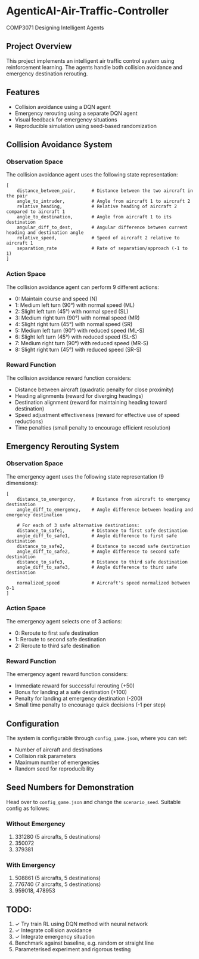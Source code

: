# AgenticAI-Air-Traffic-Controller

COMP3071 Designing Intelligent Agents

## Project Overview

This project implements an intelligent air traffic control system using reinforcement learning. The agents handle both collision avoidance and emergency destination rerouting.

## Features

- Collision avoidance using a DQN agent
- Emergency rerouting using a separate DQN agent
- Visual feedback for emergency situations
- Reproducible simulation using seed-based randomization

## Collision Avoidance System

### Observation Space

The collision avoidance agent uses the following state representation:

```
[
    distance_between_pair,      # Distance between the two aircraft in the pair
    angle_to_intruder,          # Angle from aircraft 1 to aircraft 2
    relative_heading,           # Relative heading of aircraft 2 compared to aircraft 1
    angle_to_destination,       # Angle from aircraft 1 to its destination
    angular_diff_to_dest,       # Angular difference between current heading and destination angle
    relative_speed,             # Speed of aircraft 2 relative to aircraft 1
    separation_rate             # Rate of separation/approach (-1 to 1)
]
```

### Action Space

The collision avoidance agent can perform 9 different actions:

- 0: Maintain course and speed (N)
- 1: Medium left turn (90°) with normal speed (ML)
- 2: Slight left turn (45°) with normal speed (SL)
- 3: Medium right turn (90°) with normal speed (MR)
- 4: Slight right turn (45°) with normal speed (SR)
- 5: Medium left turn (90°) with reduced speed (ML-S)
- 6: Slight left turn (45°) with reduced speed (SL-S)
- 7: Medium right turn (90°) with reduced speed (MR-S)
- 8: Slight right turn (45°) with reduced speed (SR-S)

### Reward Function

The collision avoidance reward function considers:

- Distance between aircraft (quadratic penalty for close proximity)
- Heading alignments (reward for diverging headings)
- Destination alignment (reward for maintaining heading toward destination)
- Speed adjustment effectiveness (reward for effective use of speed reductions)
- Time penalties (small penalty to encourage efficient resolution)

## Emergency Rerouting System

### Observation Space

The emergency agent uses the following state representation (9 dimensions):

```
[
    distance_to_emergency,      # Distance from aircraft to emergency destination
    angle_diff_to_emergency,    # Angle difference between heading and emergency destination
    
    # For each of 3 safe alternative destinations:
    distance_to_safe1,          # Distance to first safe destination
    angle_diff_to_safe1,        # Angle difference to first safe destination
    distance_to_safe2,          # Distance to second safe destination
    angle_diff_to_safe2,        # Angle difference to second safe destination
    distance_to_safe3,          # Distance to third safe destination
    angle_diff_to_safe3,        # Angle difference to third safe destination
    
    normalized_speed            # Aircraft's speed normalized between 0-1
]
```

### Action Space

The emergency agent selects one of 3 actions:

- 0: Reroute to first safe destination
- 1: Reroute to second safe destination
- 2: Reroute to third safe destination

### Reward Function

The emergency agent reward function considers:

- Immediate reward for successful rerouting (+50)
- Bonus for landing at a safe destination (+100)
- Penalty for landing at emergency destination (-200)
- Small time penalty to encourage quick decisions (-1 per step)

## Configuration

The system is configurable through `config_game.json`, where you can set:

- Number of aircraft and destinations
- Collision risk parameters
- Maximum number of emergencies
- Random seed for reproducibility

## Seed Numbers for Demonstration

Head over to `config_game.json` and change the `scenario_seed`. Suitable config as follows:

### Without Emergency
1. 331280 (5 aircrafts, 5 destinations)
2. 350072 
3. 379381 

### With Emergency
1. 508861 (5 aircrafts, 5 destinations)
2. 776740 (7 aircrafts, 5 destinations)
3. 959018, 478953 

## TODO:

1. ✓ Try train RL using DQN method with neural network
2. ✓ Integrate collision avoidance
3. ✓ Integrate emergency situation
4. Benchmark against baseline, e.g. random or straight line
5. Parameterised experiment and rigorous testing